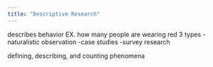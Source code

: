 ```yaml
---
title: "Descriptive Research"
---
```

describes behavior
EX. how many people are wearing red
3 types
-naturalistic observation
-case studies
-survey research

defining, describing, and counting phenomena

